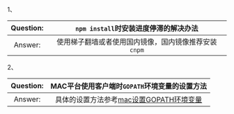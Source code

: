 1、

| Question: | `npm install`时安装进度停滞的解决办法 |
|:---------:|:--------:|
| Answer: | 使用梯子翻墙或者使用国内镜像，国内镜像推荐安装`cnpm` |

2、

| Question: | MAC平台使用客户端时`GOPATH`环境变量的设置方法 |
|:---------:|:--------:|
| Answer:   | 具体的设置方法参考[mac设置GOPATH环境变量](https://github.com/blockchain-desktop/hyperledger-fabric-desktop/issues/16) |
            


